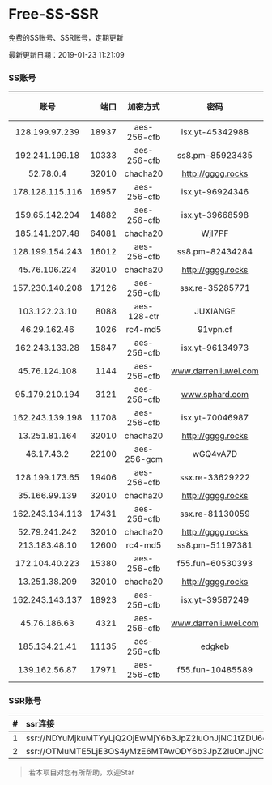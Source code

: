 # Free-SS-SSR

免费的SS账号、SSR账号，定期更新

最新更新日期：2019-01-23 11:21:09 

### SS账号

|账号|端口|加密方式|密码|更新时间|国家|
|:-----:|-----:|:----:|:----:|:----:|:----:|
|128.199.97.239|18937|aes-256-cfb|isx.yt-45342988|11:17:05|SG|
|192.241.199.18|10333|aes-256-cfb|ss8.pm-85923435|11:17:04|US|
|52.78.0.4|32010|chacha20|http://gggg.rocks|11:17:15|KR|
|178.128.115.116|16957|aes-256-cfb|isx.yt-96924346|11:17:05|SG|
|159.65.142.204|14882|aes-256-cfb|isx.yt-39668598|11:17:05|SG|
|185.141.207.48|64081|chacha20|WjI7PF|11:17:14|GB|
|128.199.154.243|16012|aes-256-cfb|ss8.pm-82434284|11:17:06|SG|
|45.76.106.224|32010|chacha20|http://gggg.rocks|11:17:11|JP|
|157.230.140.208|17126|aes-256-cfb|ssx.re-35285771|11:17:05|US|
|103.122.23.10|8088|aes-128-ctr|JUXIANGE|11:17:10|US|
|46.29.162.46|1026|rc4-md5|91vpn.cf|11:17:16|RU|
|162.243.133.28|15847|aes-256-cfb|isx.yt-96134973|11:17:04|US|
|45.76.124.108|1144|aes-256-cfb|www.darrenliuwei.com|11:17:06|AU|
|95.179.210.194|3121|aes-256-cfb|www.sphard.com|11:17:12|FR|
|162.243.139.198|11708|aes-256-cfb|isx.yt-70046987|11:17:04|US|
|13.251.81.164|32010|chacha20|http://gggg.rocks|11:17:14|SG|
|46.17.43.2|22100|aes-256-gcm|wGQ4vA7D|11:17:14|RU|
|128.199.173.65|19406|aes-256-cfb|ssx.re-33629222|11:17:06|SG|
|35.166.99.139|32010|chacha20|http://gggg.rocks|11:17:12|US|
|162.243.134.113|17431|aes-256-cfb|ssx.re-81130059|11:17:04|US|
|52.79.241.242|32010|chacha20|http://gggg.rocks|11:17:14|KR|
|213.183.48.10|12600|rc4-md5|ss8.pm-51197381|11:17:05|RU|
|172.104.40.223|15380|aes-256-cfb|f55.fun-60530393|11:17:05|SG|
|13.251.38.209|32010|chacha20|http://gggg.rocks|11:17:09|SG|
|162.243.143.137|18923|aes-256-cfb|isx.yt-39587249|11:17:04|US|
|45.76.186.63|4321|aes-256-cfb|www.darrenliuwei.com|11:17:14|SG|
|185.134.21.41|11135|aes-256-cfb|edgkeb|11:17:13|GB|
|139.162.56.87|17971|aes-256-cfb|f55.fun-10485589|11:17:05|SG|


### SSR账号

|#|ssr连接|
|:-----|:-----|
|1|ssr://NDYuMjkuMTYyLjQ2OjEwMjY6b3JpZ2luOnJjNC1tZDU6cGxhaW46T1RGMmNHNHVZMlkvP3JlbWFya3M9VTFOU1ZFOVBURjlPYjJSbE91U19oT2U5bC1hV3J5QSZncm91cD1WMWRYTGxOVFVsTlVUMDlNTGtOUFRR|
|2|ssr://OTMuMTE5LjE3OS4yMzE6MTAwODY6b3JpZ2luOnJjNC1tZDUtNjpwbGFpbjpiV2xzZFhoby8_b2Jmc3BhcmFtPTVweTY1Wnk2NXJXTDZLLUVPbWgwZEhBNkx5OTBMbU51TDBWb1pHMVVlR1UmcHJvdG9wYXJhbT1NVERsaFlNeGRPYXpxT1dHakRwb2RIUndPaTh2ZEM1amJpOVNaVVZSV25oeiZyZW1hcmtzPVUxTlNWRTlQVEY5T2IyUmxPdWU5bC1tcHJPV3d2T1M2bWlBJmdyb3VwPVYxZFhMbE5UVWxOVVQwOU1Ma05QVFE|


> 若本项目对您有所帮助，欢迎Star